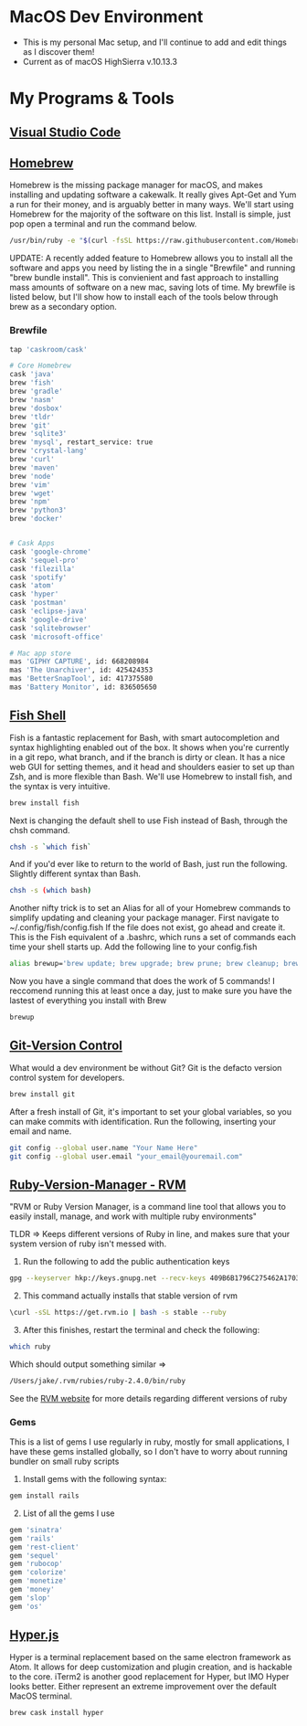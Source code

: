 # MacOS Dev Environment

* This is my personal Mac setup, and I'll continue to add and edit things as I discover them!
* Current as of macOS HighSierra v.10.13.3

# My Programs & Tools

## [Visual Studio Code](https://code.visualstudio.com/)

## [Homebrew](https://brew.sh/)
Homebrew is the missing package manager for macOS, and makes installing and updating software a cakewalk. It really gives Apt-Get and Yum a run for their money, and is arguably better in many ways. We'll start using Homebrew for the majority of the software on this list. Install is simple, just pop open a terminal and run the command below.
 ```bash
/usr/bin/ruby -e "$(curl -fsSL https://raw.githubusercontent.com/Homebrew/install/master/install)"
```

UPDATE: A recently added feature to Homebrew allows you to install all the software and apps you need by listing the in a single "Brewfile" and running "brew bundle install". This is convienient and fast approach to installing mass amounts of software on a new mac, saving lots of time. My brewfile is listed below, but I'll show how to install each of the tools below through brew as a secondary option.
### Brewfile
```bash
tap 'caskroom/cask'

# Core Homebrew
cask 'java'
brew 'fish'
brew 'gradle'
brew 'nasm'
brew 'dosbox'
brew 'tldr'
brew 'git'
brew 'sqlite3'
brew 'mysql', restart_service: true
brew 'crystal-lang'
brew 'curl'
brew 'maven'
brew 'node'
brew 'vim'
brew 'wget'
brew 'npm'
brew 'python3'
brew 'docker'


# Cask Apps
cask 'google-chrome'
cask 'sequel-pro'
cask 'filezilla'
cask 'spotify'
cask 'atom'
cask 'hyper'
cask 'postman'
cask 'eclipse-java'
cask 'google-drive'
cask 'sqlitebrowser'
cask 'microsoft-office'

# Mac app store
mas 'GIPHY CAPTURE', id: 668208984
mas 'The Unarchiver', id: 425424353
mas 'BetterSnapTool', id: 417375580
mas 'Battery Monitor', id: 836505650
```

## [Fish Shell](https://fishshell.com/)
Fish is a fantastic replacement for Bash, with smart autocompletion and syntax highlighting enabled out of the box. It shows when you're currently in a git repo, what branch, and if the branch is dirty or clean. It has a nice web GUI for setting themes, and it head and shoulders easier to set up than Zsh, and is more flexible than Bash. We'll use Homebrew to install fish, and the syntax is very intuitive.
```bash
brew install fish
```
Next is changing the default shell to use Fish instead of Bash, through the chsh command.
```bash
chsh -s `which fish`
```
And if you'd ever like to return to the world of Bash, just run the following. Slightly different syntax than Bash.
```bash
chsh -s (which bash)
```
Another nifty trick is to set an Alias for all of your Homebrew commands to simplify updating and cleaning your package manager. First navigate to ~/.config/fish/config.fish  If the file does not exist, go ahead and create it. This is the Fish equivalent of a .bashrc, which runs a set of commands each time your shell starts up. Add the following line to your config.fish
```bash
alias brewup='brew update; brew upgrade; brew prune; brew cleanup; brew doctor'
```
Now you have a single command that does the work of 5 commands! I reccomend running this at least once a day, just to make sure you have the lastest of everything you install with Brew
```bash
brewup
```

## [Git-Version Control](https://git-scm.com/)
What would a dev environment be without Git? Git is the defacto version control system for developers.
```bash
brew install git
```
After a fresh install of Git, it's important to set your global variables, so you can make commits with identification. Run the following, inserting your email and name.
```bash
git config --global user.name "Your Name Here"
git config --global user.email "your_email@youremail.com"
```


## [Ruby-Version-Manager - RVM](https://rvm.io/)
"RVM or Ruby Version Manager, is a command line tool that allows you to easily install, manage, and work with multiple ruby environments"

TLDR  =>  Keeps different versions of Ruby in line, and makes sure that your system version of ruby isn't messed with.

1. Run the following to add the public authentication keys
```bash
gpg --keyserver hkp://keys.gnupg.net --recv-keys 409B6B1796C275462A1703113804BB82D39DC0E3
```
2. This command actually installs that stable version of rvm
```bash
\curl -sSL https://get.rvm.io | bash -s stable --ruby
```
3. After this finishes, restart the terminal and check the following:
```bash
which ruby
```
Which should output something similar =>
```bash
/Users/jake/.rvm/rubies/ruby-2.4.0/bin/ruby
```
See the [RVM website](https://rvm.io/) for more details regarding different versions of ruby

### Gems
This is a list of gems I use regularly in ruby, mostly for small applications, I have these gems installed globally, so I don't have to worry about running bundler on small ruby scripts
1. Install gems with the following syntax:
```bash
gem install rails
```
2. List of all the gems I use
```bash
gem 'sinatra'
gem 'rails'
gem 'rest-client'
gem 'sequel'
gem 'rubocop'
gem 'colorize'
gem 'monetize'
gem 'money'
gem 'slop'
gem 'os'
```

## [Hyper.js](https://hyper.is/)
Hyper is a terminal replacement based on the same electron framework as Atom. It allows for deep customization and plugin creation, and is hackable to the core. iTerm2 is another good replacement for Hyper, but IMO Hyper looks better. Either represent an extreme improvement over the default MacOS terminal.
```bash
brew cask install hyper
```
